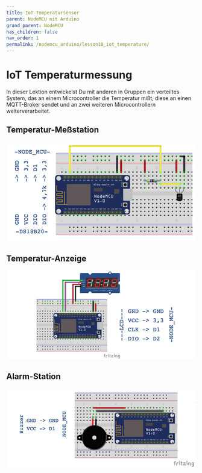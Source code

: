 ```yaml
---
title: IoT Temperatursensor
parent: NodeMCU mit Arduino
grand_parent: NodeMCU
has_children: false
nav_order: 1
permalink: /nodemcu_arduino/lesson10_iot_temperature/
---
```


# IoT Temperaturmessung

In dieser Lektion entwickelst Du mit anderen in Gruppen ein verteiltes System, das an einem Microcontroller die Temperatur mißt, diese an einen MQTT-Broker sendet und an zwei weiteren Microcontrollern weiterverarbeitet.

## Temperatur-Meßstation

![Temperatur-Meßstation](./wiring1.png "Temperatur-Meßstation")

## Temperatur-Anzeige

![Temperatur-Anzeige](./wiring2.png "Temperatur-Anzeige")

## Alarm-Station

![Alarm-Station](./wiring3.png "Alarm-Station")
